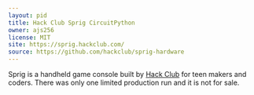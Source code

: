 ```yaml
---
layout: pid
title: Hack Club Sprig CircuitPython
owner: ajs256
license: MIT
site: https://sprig.hackclub.com/
source: https://github.com/hackclub/sprig-hardware
---
```

Sprig is a handheld game console built by [Hack Club](https://hackclub.com) for teen makers and coders. There was only one limited production run and it is not for sale.
